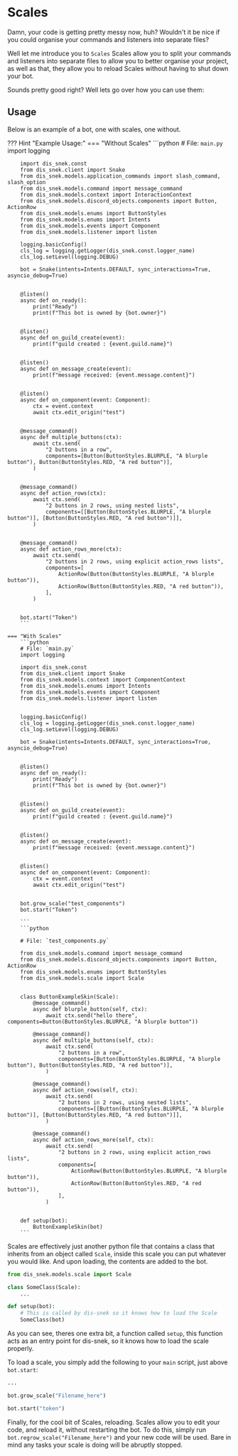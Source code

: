 # Scales

Damn, your code is getting pretty messy now, huh? Wouldn't it be nice if you could organise your commands and listeners into separate files?

Well let me introduce you to `Scales`
Scales allow you to split your commands and listeners into separate files to allow you to better organise your project,
as well as that, they allow you to reload Scales without having to shut down your bot. 

Sounds pretty good right? Well lets go over how you can use them:

## Usage

Below is an example of a bot, one with scales, one without.

??? Hint "Example Usage:"
    === "Without Scales"
        ```python
        # File: `main.py`
        import logging
        
        import dis_snek.const
        from dis_snek.client import Snake
        from dis_snek.models.application_commands import slash_command, slash_option
        from dis_snek.models.command import message_command
        from dis_snek.models.context import InteractionContext
        from dis_snek.models.discord_objects.components import Button, ActionRow
        from dis_snek.models.enums import ButtonStyles
        from dis_snek.models.enums import Intents
        from dis_snek.models.events import Component
        from dis_snek.models.listener import listen
        
        logging.basicConfig()
        cls_log = logging.getLogger(dis_snek.const.logger_name)
        cls_log.setLevel(logging.DEBUG)
        
        bot = Snake(intents=Intents.DEFAULT, sync_interactions=True, asyncio_debug=True)
        
        
        @listen()
        async def on_ready():
            print("Ready")
            print(f"This bot is owned by {bot.owner}")
        
        
        @listen()
        async def on_guild_create(event):
            print(f"guild created : {event.guild.name}")
        
        
        @listen()
        async def on_message_create(event):
            print(f"message received: {event.message.content}")
        
        
        @listen()
        async def on_component(event: Component):
            ctx = event.context
            await ctx.edit_origin("test")
        
        
        @message_command()
        async def multiple_buttons(ctx):
            await ctx.send(
                "2 buttons in a row",
                components=[Button(ButtonStyles.BLURPLE, "A blurple button"), Button(ButtonStyles.RED, "A red button")],
            )
        
        
        @message_command()
        async def action_rows(ctx):
            await ctx.send(
                "2 buttons in 2 rows, using nested lists",
                components=[[Button(ButtonStyles.BLURPLE, "A blurple button")], [Button(ButtonStyles.RED, "A red button")]],
            )
        
        
        @message_command()
        async def action_rows_more(ctx):
            await ctx.send(
                "2 buttons in 2 rows, using explicit action_rows lists",
                components=[
                    ActionRow(Button(ButtonStyles.BLURPLE, "A blurple button")),
                    ActionRow(Button(ButtonStyles.RED, "A red button")),
                ],
            )
        
        
        bot.start("Token")
        ```
    
    === "With Scales"
        ```python
        # File: `main.py`
        import logging
        
        import dis_snek.const
        from dis_snek.client import Snake
        from dis_snek.models.context import ComponentContext
        from dis_snek.models.enums import Intents
        from dis_snek.models.events import Component
        from dis_snek.models.listener import listen
        
        
        logging.basicConfig()
        cls_log = logging.getLogger(dis_snek.const.logger_name)
        cls_log.setLevel(logging.DEBUG)
        
        bot = Snake(intents=Intents.DEFAULT, sync_interactions=True, asyncio_debug=True)
        
        
        @listen()
        async def on_ready():
            print("Ready")
            print(f"This bot is owned by {bot.owner}")
        
        
        @listen()
        async def on_guild_create(event):
            print(f"guild created : {event.guild.name}")
        
        
        @listen()
        async def on_message_create(event):
            print(f"message received: {event.message.content}")
        
        
        @listen()
        async def on_component(event: Component):
            ctx = event.context
            await ctx.edit_origin("test")
        
        
        bot.grow_scale("test_components")
        bot.start("Token")
        
        ```
        ```python
        
        # File: `test_components.py`
        
        from dis_snek.models.command import message_command
        from dis_snek.models.discord_objects.components import Button, ActionRow
        from dis_snek.models.enums import ButtonStyles
        from dis_snek.models.scale import Scale
        
        
        class ButtonExampleSkin(Scale):
            @message_command()
            async def blurple_button(self, ctx):
                await ctx.send("hello there", components=Button(ButtonStyles.BLURPLE, "A blurple button"))
        
            @message_command()
            async def multiple_buttons(self, ctx):
                await ctx.send(
                    "2 buttons in a row",
                    components=[Button(ButtonStyles.BLURPLE, "A blurple button"), Button(ButtonStyles.RED, "A red button")],
                )
        
            @message_command()
            async def action_rows(self, ctx):
                await ctx.send(
                    "2 buttons in 2 rows, using nested lists",
                    components=[[Button(ButtonStyles.BLURPLE, "A blurple button")], [Button(ButtonStyles.RED, "A red button")]],
                )
        
            @message_command()
            async def action_rows_more(self, ctx):
                await ctx.send(
                    "2 buttons in 2 rows, using explicit action_rows lists",
                    components=[
                        ActionRow(Button(ButtonStyles.BLURPLE, "A blurple button")),
                        ActionRow(Button(ButtonStyles.RED, "A red button")),
                    ],
                )
        
        
        def setup(bot):
            ButtonExampleSkin(bot)
        ```

Scales are effectively just another python file that contains a class that inherits from an object called `Scale`, 
inside this scale you can put whatever you would like. And upon loading, the contents are added to the bot.

```python
from dis_snek.models.scale import Scale

class SomeClass(Scale):
    ...

def setup(bot):
    # This is called by dis-snek so it knows how to load the Scale
    SomeClass(bot)
```
As you can see, theres one extra bit, a function called `setup`, this function acts as an entry point for dis-snek, 
so it knows how to load the scale properly.

To load a scale, you simply add the following to your `main` script, just above `bot.start`:
```python
...

bot.grow_scale("Filename_here")

bot.start("token")
```

Finally, for the cool bit of Scales, reloading. Scales allow you to edit your code, and reload it, without restarting the bot.
To do this, simply run `bot.regrow_scale("Filename_here")` and your new code will be used. Bare in mind any tasks your scale 
is doing will be abruptly stopped.
